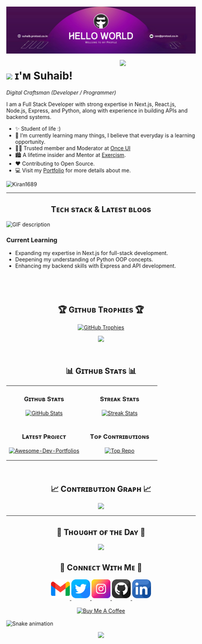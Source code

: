 <!--Banner-->
![Suhaib's Banner Image](./banner.png)

<!--Night Owl image-->
<div>
  <img align="right" width="40%" src="https://owlbertsio-resized.s3.amazonaws.com/Popper.psd.full.png">
</div>

<!--Header Name-->
# <img src="https://emojis.slackmojis.com/emojis/images/1531849430/4246/blob-sunglasses.gif?1531849430" width="30"/> ɪ'ᴍ Suhaib! 
*Digital Craftsman (Developer / Programmer)*
<br /> 

<!--Start Intro-->               
<p align="left">I am a Full Stack Developer with strong expertise in Next.js, React.js, Node.js, Express, and Python, along with experience in building APIs and backend systems.</p>

- ✨ Student of life :)
- 🌱 I’m currently learning many things, I believe that everyday is a learning opportunity.
- 💁‍♂️ Trusted member and Moderator at [Once UI](https://once-ui.com)
- 🏙 A lifetime insider and Mentor at [Exercism](https://exercism.org/profiles/suhaibking).
- ❤ Contributing to Open Source.
- 💻 Visit my [Portfolio](https://suhaib.protool.co.in) for more details about me.
<!--End Intro-->

<!--Profile Count Badge-->
<p align="left">
  <img src="https://komarev.com/ghpvc/?username=Kiran1689&label=Profile%20views&color=770677&style=for-the-badge&logo=star" alt="Kiran1689" style="padding-right:20px;" />
</p>

---


<!--Languages and Tools Section-->       
<h2 align="center">Tᴇᴄʜ sᴛᴀᴄᴋ & Lᴀᴛᴇsᴛ ʙʟᴏɢs</h2> 
<picture>
  <source media="(prefers-color-scheme: dark)" srcset="./Skills_Animation_Dark.gif">
  <source media="(prefers-color-scheme: light)" srcset="./Skills_Animation_White.gif">
  <img align="left" alt="GIF description" src="./Skills_Animation_White.gif">
</picture>
<br />

<h3 align="left">Current Learning</h3> <ul align="left"> <li>Expanding my expertise in Next.js for full-stack development.</li> <li>Deepening my understanding of Python OOP concepts.</li> <li>Enhancing my backend skills with Express and API development.</li> </ul>
  
<br />
<br />
<br />


<!--Trophies Section-->   
<h2 align="center">🏆 Gɪᴛʜᴜʙ Tʀᴏᴘʜɪᴇs 🏆</h2>
<p align="center">
  <a href="https://github.com/Suhaib3100">
    <picture>
      <source media="(prefers-color-scheme: dark)" srcset="https://github-profile-trophy.vercel.app/?username=Suhaib3100&no-bg=true&row=2&column=6&margin-w=20&margin-h=20&theme=monokai">
      <source media="(prefers-color-scheme: light)" srcset="https://github-profile-trophy.vercel.app/?username=Suhaib3100&no-bg=true&row=2&column=6&margin-w=20&margin-h=20">
      <img alt="GitHub Trophies" src="https://github-profile-trophy.vercel.app/?username=Suhaib3100&no-bg=true&no-frame=true&row=2&column=6&margin-w=20&margin-h=20">
    </picture>
  </a>
</p>
<p align="center">
  <a href="https://github.com/daytonaio/daytona">
    <img
      src="https://api.vaunt.dev/v1/github/entities/Kiran1689/achievements?format=svg&limit=6"
      width="400"
    />
  </a>
</p>
<br />

<!--Github stats Table--> 
<h2 align="center">📊 Gɪᴛʜᴜʙ Sᴛᴀᴛs 📊</h2>

<table width="100%">
  <tr>
    <td width="50%">
      <h3 align="center"><strong>Gɪᴛʜᴜʙ Sᴛᴀᴛs</strong></h3>
      <p align="center">
        <a href="https://github.com/Suhaib3100">
          <img align="center" src="https://github-readme-streak-stats-ranit.vercel.app/?user=Suhaib3100&theme=radical&hide_border=true  " alt="GitHub Stats" />
        </a>
      </p>
    </td>
    <td width="50%">
      <h3 align="center"><strong>Sᴛʀᴇᴀᴋ Sᴛᴀᴛs</strong></h3>
      <p align="center">
        <a href="https://github.com/Suhaib3100">
          <img align="center" src="https://streak-stats.demolab.com?user=Suhaib3100&theme=nightowl&background=0,000000,441350&fire=ffeb95&ring=ffeb95&sideNums=ffffff&sideLabels=ffffff&dates=c56a90&currStreakNum=ffffff" alt="Streak Stats" />
        </a>
      </p>
    </td>
  </tr>
  <tr>
    <td width="50%">
      <h3 align="center"><strong>Lᴀᴛᴇsᴛ Pʀᴏᴊᴇᴄᴛ</strong></h3>
      <p align="center">
        <a href="https://github.com/Suhaib3100/Awesome-Dev-Portfolios">
          <img align="center" width="470" src="https://github-readme-stats.vercel.app/api/pin/?username=Suhaib3100&repo=Awesome-Dev-Portfolios&theme=nightowl&show_owner=true&bg_color=0,000000,441350&title_color=c56a90&text_color=ffffff" alt="Awesome-Dev-Portfolios" />
        </a>
      </p>
    </td>
    <td width="50%">
      <h3 align="center"><strong>Tᴏᴘ Cᴏɴᴛʀɪʙᴜᴛɪᴏɴs</strong></h3>
      <p align="center">
        <a href="https://github.com/Suhaib3100">
          <img align="center" src="https://github-contributor-stats.vercel.app/api?username=Suhaib3100&limit=2&theme=nightowl&show_owner=true&combine_all_yearly_contributions=false&bg_color=0,000000,441350&title_color=c56a90&text_color=ffffff" alt="Top Repo" />
        </a>
      </p>
    </td>
  </tr>
</table>
<br />

<!--Contribution Graph-->
<h2 align="center">📈 Cᴏɴᴛʀɪʙᴜᴛɪᴏɴ Gʀᴀᴘʜ 📈</h2>
<div align="center">
    <img src="https://github-readme-activity-graph.vercel.app/graph?username=Suhaib3100&bg_color=220a28&&color=ffffff&line=c56a90&point=ffeb95&area=false&hide_border=false" border-radius="15">
</div>

---

<!--Dynamic Quote card updates everyday at 12 PM--> 
<h2 align="center">🌟 Tʜᴏᴜɢʜᴛ ᴏғ ᴛʜᴇ Dᴀʏ 🌟</h2>































<!--STARTS_HERE_QUOTE_CARD-->
<p align="center">
    <img src="https://readme-daily-quotes.vercel.app/api?author=Sun%20Tzu&quote=A%20leader%20leads%20by%20example%2C%20not%20by%20force.&theme=dark&bg_color=220a28&author_color=ffeb95&accent_color=c56a90">
</p>
<!--ENDS_HERE_QUOTE_CARD-->
































<!--Contact Section--> 
<h2 align="center">🤝 Cᴏɴɴᴇᴄᴛ Wɪᴛʜ Mᴇ 🤝 </h2>
<div align="center">
  
<a href="mailto:suhaibking310@gmail.com" target="_blank">
<img src="./gmail.png" width=50 height=50 alt="suhaibking310@gmail.com" style="margin-bottom: 5px;" />
</a>

<a href="https://x.com/Suhaib_King" target="_blank">
<img src="./twitter.png" width=50 height=50 alt="Suhaib" style="margin-bottom: 5px;" />
</a>

<a href="https://www.instagram.com/suhaib_s_z" target="_blank">
<img src="./instagram.png" width=50 height=50 alt="suhaib_s_z" style="margin-bottom: 5px;" />
</a>

<a href="https://www.githubcom/Suhaib3100" target="_blank">
<img src="./github.png" width=50 height=50 alt="Suhaib3100" style="margin-bottom: 5px;" />
</a>

<a href="https://www.linkedin.com/in/suhaib-sz" target="_blank">
<img src="./linkedin.png" width=50 height=50 alt="linkedin" style="margin-bottom: 5px;" />
</a>

</div>
<br/>

<!--Buy me a coffee-->
<div align="center">
<a href="https://buymeacoffee.com/suhaibking7" target="_blank"><img src="https://cdn.buymeacoffee.com/buttons/v2/default-yellow.png" alt="Buy Me A Coffee" style="height: 40px !important;width: 200px !important;" ></a>
</div>

<br clear="both">

<img src="https://raw.githubusercontent.com/suhaib3100/suhaib3100/output/snake.svg" alt="Snake animation" />

<!--Footer--> 
<p align="center">
  <img src="https://capsule-render.vercel.app/api?type=waving&color=gradient&height=65&section=footer"/>
</p>

